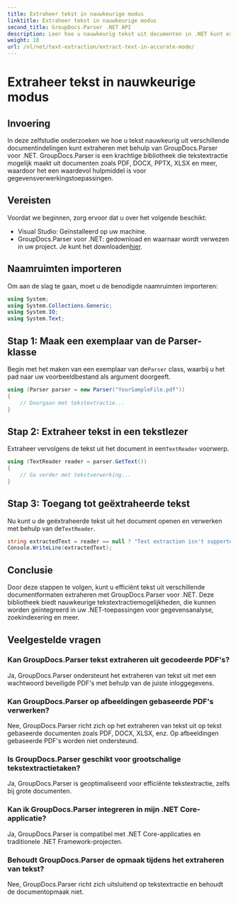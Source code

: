 ```yaml
---
title: Extraheer tekst in nauwkeurige modus
linktitle: Extraheer tekst in nauwkeurige modus
second_title: GroupDocs.Parser .NET API
description: Leer hoe u nauwkeurig tekst uit documenten in .NET kunt extraheren met behulp van GroupDocs.Parser voor naadloze gegevensverwerking.
weight: 18
url: /nl/net/text-extraction/extract-text-in-accurate-mode/
---
```


# Extraheer tekst in nauwkeurige modus

## Invoering
In deze zelfstudie onderzoeken we hoe u tekst nauwkeurig uit verschillende documentindelingen kunt extraheren met behulp van GroupDocs.Parser voor .NET. GroupDocs.Parser is een krachtige bibliotheek die tekstextractie mogelijk maakt uit documenten zoals PDF, DOCX, PPTX, XLSX en meer, waardoor het een waardevol hulpmiddel is voor gegevensverwerkingstoepassingen.
## Vereisten
Voordat we beginnen, zorg ervoor dat u over het volgende beschikt:
- Visual Studio: Geïnstalleerd op uw machine.
-  GroupDocs.Parser voor .NET: gedownload en waarnaar wordt verwezen in uw project. Je kunt het downloaden[hier](https://releases.groupdocs.com/parser/net/).

## Naamruimten importeren
Om aan de slag te gaan, moet u de benodigde naamruimten importeren:
```csharp
using System;
using System.Collections.Generic;
using System.IO;
using System.Text;
```
## Stap 1: Maak een exemplaar van de Parser-klasse
 Begin met het maken van een exemplaar van de`Parser` class, waarbij u het pad naar uw voorbeeldbestand als argument doorgeeft.
```csharp
using (Parser parser = new Parser("YourSampleFile.pdf"))
{
    // Doorgaan met tekstextractie...
}
```
## Stap 2: Extraheer tekst in een tekstlezer
 Extraheer vervolgens de tekst uit het document in een`TextReader` voorwerp.
```csharp
using (TextReader reader = parser.GetText())
{
    // Ga verder met tekstverwerking...
}
```
## Stap 3: Toegang tot geëxtraheerde tekst
 Nu kunt u de geëxtraheerde tekst uit het document openen en verwerken met behulp van de`TextReader`.
```csharp
string extractedText = reader == null ? "Text extraction isn't supported" : reader.ReadToEnd();
Console.WriteLine(extractedText);
```

## Conclusie
Door deze stappen te volgen, kunt u efficiënt tekst uit verschillende documentformaten extraheren met GroupDocs.Parser voor .NET. Deze bibliotheek biedt nauwkeurige tekstextractiemogelijkheden, die kunnen worden geïntegreerd in uw .NET-toepassingen voor gegevensanalyse, zoekindexering en meer.

## Veelgestelde vragen
### Kan GroupDocs.Parser tekst extraheren uit gecodeerde PDF's?
Ja, GroupDocs.Parser ondersteunt het extraheren van tekst uit met een wachtwoord beveiligde PDF's met behulp van de juiste inloggegevens.
### Kan GroupDocs.Parser op afbeeldingen gebaseerde PDF's verwerken?
Nee, GroupDocs.Parser richt zich op het extraheren van tekst uit op tekst gebaseerde documenten zoals PDF, DOCX, XLSX, enz. Op afbeeldingen gebaseerde PDF's worden niet ondersteund.
### Is GroupDocs.Parser geschikt voor grootschalige tekstextractietaken?
Ja, GroupDocs.Parser is geoptimaliseerd voor efficiënte tekstextractie, zelfs bij grote documenten.
### Kan ik GroupDocs.Parser integreren in mijn .NET Core-applicatie?
Ja, GroupDocs.Parser is compatibel met .NET Core-applicaties en traditionele .NET Framework-projecten.
### Behoudt GroupDocs.Parser de opmaak tijdens het extraheren van tekst?
Nee, GroupDocs.Parser richt zich uitsluitend op tekstextractie en behoudt de documentopmaak niet.